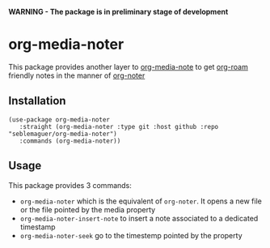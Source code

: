 **WARNING - The package is in preliminary stage of development**

# org-media-noter

This package provides another layer to [org-media-note](https://github.com/yuchen-lea/org-media-note) to get [org-roam](https://github.com/org-roam/org-roam) friendly notes in the manner of [org-noter](https://github.com/weirdNox/org-noter)


## Installation

```elisp
(use-package org-media-noter
   :straight (org-media-noter :type git :host github :repo "seblemaguer/org-media-noter")
   :commands (org-media-noter))
```

## Usage

This package provides 3 commands:
  - `org-media-noter` which is the equivalent of `org-noter`. It opens a new file or the file pointed by the media property
  - `org-media-noter-insert-note` to insert a note associated to a dedicated timestamp
  - `org-media-noter-seek` go to the timestemp pointed by the property
